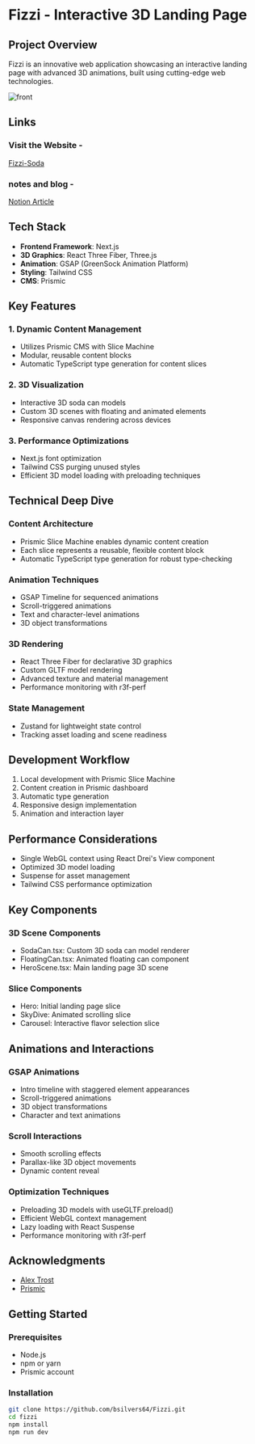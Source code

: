 # Fizzi - Interactive 3D Landing Page

## Project Overview

Fizzi is an innovative web application showcasing an interactive landing page with advanced 3D animations, built using cutting-edge web technologies.



![front](https://github.com/bsilvers64/Fizzi/blob/2c6016a61ad5859a55afa07b8492cbde9a06b7fd/resources/front.gif)

## Links

### Visit the Website -

[Fizzi-Soda](https://fizzi-utvl.vercel.app)

### notes and blog -
[Notion Article](https://marmalade-practice-424.notion.site/Fizzi-landing-page-13d3ca7f759c80c09e90ce2dee9b92f4)


## Tech Stack

- **Frontend Framework**: Next.js
- **3D Graphics**: React Three Fiber, Three.js
- **Animation**: GSAP (GreenSock Animation Platform)
- **Styling**: Tailwind CSS
- **CMS**: Prismic

## Key Features

### 1. Dynamic Content Management
- Utilizes Prismic CMS with Slice Machine
- Modular, reusable content blocks
- Automatic TypeScript type generation for content slices

### 2. 3D Visualization
- Interactive 3D soda can models
- Custom 3D scenes with floating and animated elements
- Responsive canvas rendering across devices

### 3. Performance Optimizations
- Next.js font optimization
- Tailwind CSS purging unused styles
- Efficient 3D model loading with preloading techniques

## Technical Deep Dive

### Content Architecture
- Prismic Slice Machine enables dynamic content creation
- Each slice represents a reusable, flexible content block
- Automatic TypeScript type generation for robust type-checking

### Animation Techniques
- GSAP Timeline for sequenced animations
- Scroll-triggered animations
- Text and character-level animations
- 3D object transformations

### 3D Rendering
- React Three Fiber for declarative 3D graphics
- Custom GLTF model rendering
- Advanced texture and material management
- Performance monitoring with r3f-perf

### State Management
- Zustand for lightweight state control
- Tracking asset loading and scene readiness

## Development Workflow

1. Local development with Prismic Slice Machine
2. Content creation in Prismic dashboard
3. Automatic type generation
4. Responsive design implementation
5. Animation and interaction layer

## Performance Considerations

- Single WebGL context using React Drei's View component
- Optimized 3D model loading
- Suspense for asset management
- Tailwind CSS performance optimization

## Key Components
### 3D Scene Components

- SodaCan.tsx: Custom 3D soda can model renderer
- FloatingCan.tsx: Animated floating can component
- HeroScene.tsx: Main landing page 3D scene

### Slice Components

- Hero: Initial landing page slice
- SkyDive: Animated scrolling slice
- Carousel: Interactive flavor selection slice

## Animations and Interactions
### GSAP Animations

- Intro timeline with staggered element appearances
- Scroll-triggered animations
- 3D object transformations
- Character and text animations

### Scroll Interactions

- Smooth scrolling effects
- Parallax-like 3D object movements
- Dynamic content reveal

### Optimization Techniques

- Preloading 3D models with useGLTF.preload()
- Efficient WebGL context management
- Lazy loading with React Suspense
- Performance monitoring with r3f-perf

## Acknowledgments

- [Alex Trost](https://github.com/a-trost)
- [Prismic](https://github.com/prismicio)

## Getting Started

### Prerequisites
- Node.js
- npm or yarn
- Prismic account

### Installation
```bash
git clone https://github.com/bsilvers64/Fizzi.git
cd fizzi
npm install
npm run dev
